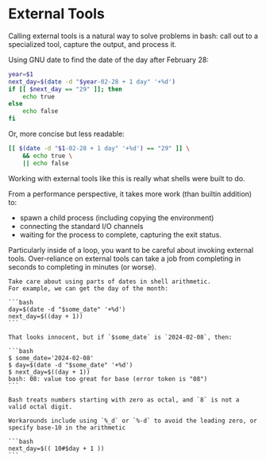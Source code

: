 # External Tools

Calling external tools is a natural way to solve problems in bash:
call out to a specialized tool, capture the output, and process it.

Using GNU date to find the date of the day after February 28:

```bash
year=$1
next_day=$(date -d "$year-02-28 + 1 day" '+%d')
if [[ $next_day == "29" ]]; then
    echo true
else
    echo false
fi
```

Or, more concise but less readable:

```bash
[[ $(date -d "$1-02-28 + 1 day" '+%d') == "29" ]] \
    && echo true \
    || echo false
```

Working with external tools like this is really what shells were built to do.

From a performance perspective, it takes more work (than builtin addition) to:

* spawn a child process (including copying the environment)
* connecting the standard I/O channels
* waiting for the process to complete, capturing the exit status.

Particularly inside of a loop, you want to be careful about invoking external tools.
Over-reliance on external tools can take a job from completing in seconds to completing in minutes (or worse).

~~~~exercism/caution
Take care about using parts of dates in shell arithmetic.
For example, we can get the day of the month:

```bash
day=$(date -d "$some_date" '+%d')
next_day=$((day + 1))
```

That looks innocent, but if `$some_date` is `2024-02-08`, then:

```bash
$ some_date='2024-02-08'
$ day=$(date -d "$some_date" '+%d')
$ next_day=$((day + 1))
bash: 08: value too great for base (error token is "08")
```

Bash treats numbers starting with zero as octal, and `8` is not a valid octal digit.

Workarounds include using `%_d` or `%-d` to avoid the leading zero, or specify base-10 in the arithmetic 

```bash
next_day=$(( 10#$day + 1 ))
```
~~~~
